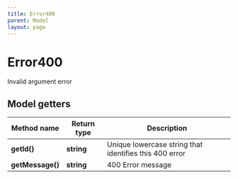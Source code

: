 ```yaml
---
title: Error400
parent: Model
layout: page
---
```


# Error400

Invalid argument error

## Model getters

Method name | Return type | Description
------------ | ------------- | -------------
**getId()** | **string** | Unique lowercase string that identifies this 400 error
**getMessage()** | **string** | 400 Error message

